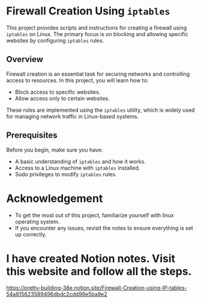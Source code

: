 # Firewall Creation Using `iptables`

This project provides scripts and instructions for creating a firewall using `iptables` on Linux. The primary focus is on blocking and allowing specific websites by configuring `iptables` rules.

## Overview

Firewall creation is an essential task for securing networks and controlling access to resources. In this project, you will learn how to:

- Block access to specific websites.
- Allow access only to certain websites.

These rules are implemented using the `iptables` utility, which is widely used for managing network traffic in Linux-based systems.

## Prerequisites

Before you begin, make sure you have:

- A basic understanding of `iptables` and how it works.
- Access to a Linux machine with `iptables` installed.
- Sudo privileges to modify `iptables` rules.
  
# Acknowledgement

- To get the most out of this project, familiarize yourself with linux operating system.
- If you encounter any issues, revisit the notes to ensure everything is set up correctly.
 
# I have created Notion notes. Visit this website and follow all the steps.
https://pretty-building-38e.notion.site/Firewall-Creation-using-IP-tables-54a815623589496dbdc2cdd99e5ba9e2


